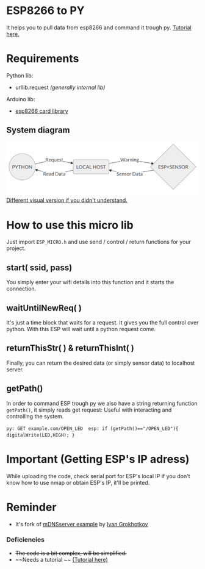 # ESP8266 to PY
It helps you to pull data from esp8266 and command it trough py. [Tutorial here.](https://www.instructables.com/id/ESP8266-and-Python-Communication-ForNoobs/) 

# Requirements
Python lib:
 - urllib.request *(generally internal lib)*

Arduino lib:
- [esp8266 card library](https://arduino-esp8266.readthedocs.io/en/2.4.1/installing.html) 

## System diagram
![diagram](diagram1.png)  
[Different visual version if you didn't understand.](diagram2.png)

# How to use this micro lib
Just import `ESP_MICRO.h` and use send / control / return functions for your project.

## start( ssid, pass)
You simply enter your wifi details into this function and it starts the connection.

## waitUntilNewReq( )
It's just a time block that waits for a request. It gives you the full control over python. With this ESP will wait until a python request come.

## returnThisStr(  )   & returnThisInt( )
Finally, you can return the desired data (or simply sensor data) to localhost server.

## getPath()
In order to command ESP trough py we also have a string returning function `getPath()`, it simply reads get request:
Useful with interacting and controlling the system.

`py: GET example.com/OPEN_LED 
esp:
    if (getPath()=="/OPEN_LED"){
    digitalWrite(LED,HIGH);
    }
`

# Important (Getting ESP's IP adress)
While uploading the code, check serial port for ESP's local IP if you don't know how to use nmap or obtain ESP's IP, it'll be printed.


# Reminder
 - It's fork of [mDNSserver example](https://github.com/esp8266/Arduino/tree/master/libraries/ESP8266mDNS) by [Ivan Grokhotkov](https://github.com/igrr) 

### Deficiencies
 - ~~The code is a bit complex, will be simplified.~~
 - ~~Needs a tutorial ~~ [(Tutorial here)](https://www.instructables.com/id/ESP8266-and-Python-Communication-ForNoobs/)
